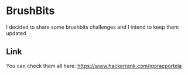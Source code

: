 # BrushBits
I decided to share some brushbits challenges and I intend to keep them updated

## Link
You can check them all here: https://www.hackerrank.com/igoracportela
